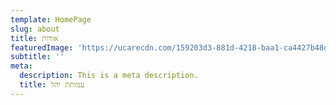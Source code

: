 ```yaml
---
template: HomePage
slug: about
title: אודות
featuredImage: 'https://ucarecdn.com/159203d3-881d-4218-baa1-ca4427b48d0d/'
subtitle: ''
meta:
  description: This is a meta description.
  title: עמותת יהל
---
```




